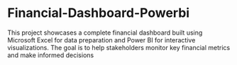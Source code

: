 # Financial-Dashboard-Powerbi
This project showcases a complete financial dashboard built using Microsoft Excel for data preparation and Power BI for interactive visualizations. The goal is to help stakeholders monitor key financial metrics and make informed decisions
